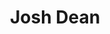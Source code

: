 ---
title: "Josh Dean"
presenter_id: josh_dean
layout: member_all_publications
permalink: /member_full_publications/:presenter_id/
---